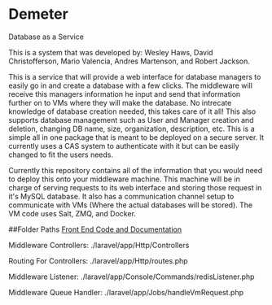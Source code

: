 # Demeter
Database as a Service

This is a system that was developed by: Wesley Haws, David Christofferson, Mario Valencia, Andres Martenson, and Robert Jackson.

This is a service that will provide a web interface for database managers to easily go in and create a database with a few clicks. The middleware will receive this managers information he input and send that information further on to VMs where they will make the database. No intrecate knowledge of database creation needed, this takes care of it all! This also supports database management such as User and Manager creation and deletion, changing DB name, size, organization, description, etc. This is a simple all in one package that is meant to be deployed on a secure server. It currently uses a CAS system to authenticate with it but can be easily changed to fit the users needs.

Currently this repository contains all of the information that you would need to deploy this onto your middleware machine. This machine will be in charge of serving requests to its web interface and storing those request in it's MySQL database. It also has a communication channel setup to communicate with VMs (Where the actual databases will be stored). The VM code uses Salt, ZMQ, and Docker.

##Folder Paths
[Front End Code and Documentation](/laravel/public)

Middleware Controllers: ./laravel/app/Http/Controllers

Routing For Controllers: ./laravel/app/Http/routes.php

Middleware Listener: ./laravel/app/Console/Commands/redisListener.php

Middleware Queue Handler: ./laravel/app/Jobs/handleVmRequest.php
